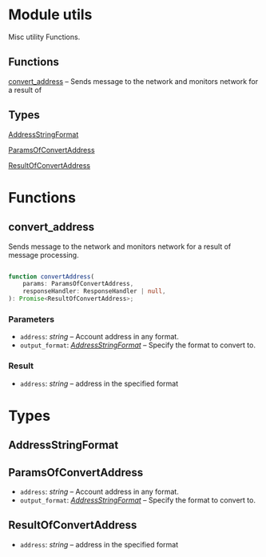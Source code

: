 # Module utils

 Misc utility Functions.
## Functions
[convert_address](#convert_address) –  Sends message to the network and monitors network for a result of

## Types
[AddressStringFormat](#AddressStringFormat)

[ParamsOfConvertAddress](#ParamsOfConvertAddress)

[ResultOfConvertAddress](#ResultOfConvertAddress)


# Functions
## convert_address

 Sends message to the network and monitors network for a result of
 message processing.

```ts

function convertAddress(
    params: ParamsOfConvertAddress,
    responseHandler: ResponseHandler | null,
): Promise<ResultOfConvertAddress>;

```
### Parameters
- `address`: _string_ –  Account address in any format.
- `output_format`: _[AddressStringFormat](mod_utils.md#AddressStringFormat)_ –  Specify the format to convert to.
### Result

- `address`: _string_ –  address in the specified format


# Types
## AddressStringFormat



## ParamsOfConvertAddress

- `address`: _string_ –  Account address in any format.
- `output_format`: _[AddressStringFormat](mod_utils.md#AddressStringFormat)_ –  Specify the format to convert to.


## ResultOfConvertAddress

- `address`: _string_ –  address in the specified format


